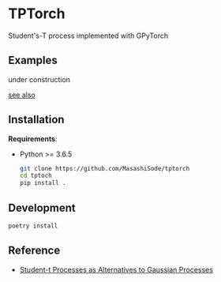 # TPTorch

Student's-T process implemented with GPyTorch

## Examples

under construction

[see also](https://github.com/MasashiSode/tptorch/tree/master/examples)

## Installation

**Requirements**:

- Python >= 3.6.5

  ```sh
  git clone https://github.com/MasashiSode/tptorch
  cd tptoch
  pip install .
  ```

## Development

  ```sh
  poetry install
  ```

## Reference

- [Student-t Processes as Alternatives to Gaussian Processes](http://proceedings.mlr.press/v33/shah14.html)
